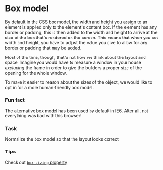 # Box model

By default in the CSS box model, the width and height you assign to an element is applied only to the element's content box. If the element has any border or padding, this is then added to the width and height to arrive at the size of the box that's rendered on the screen. This means that when you set width and height, you have to adjust the value you give to allow for any border or padding that may be added.

Most of the time, though, that's not how we think about the layout and space. Imagine you would have to measure a window in your house _excluding_ the frame in order to give the builders a proper size of the opening for the whole window.

To make it easier to reason about the sizes of the object, we would like to opt in for a more human-friendly box model.

### Fun fact

The alternative box model has been used by default in IE6. After all, not everything was bad with this browser!


### Task

Normalize the box model so that the layout looks correct


### Tips

Check out [`box-sizing` property](https://developer.mozilla.org/en-US/docs/Web/CSS/box-sizing)
